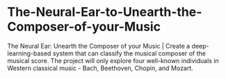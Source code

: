 # The-Neural-Ear-to-Unearth-the-Composer-of-your-Music
The Neural Ear: Unearth the Composer of your Music | Create a deep-learning-based system that can classify the musical composer of the musical score. The project will only explore four well-known individuals in Western classical music - Bach, Beethoven, Chopin, and Mozart.
